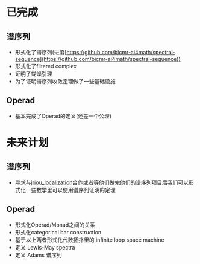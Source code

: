 # 已完成
## 谱序列
* 形式化了谱序列(进度[https://github.com/bicmr-ai4math/spectral-sequence](https://github.com/bicmr-ai4math/spectral-sequence))
* 形式化了filtered complex
* 证明了蝴蝶引理
* 为了证明谱序列收敛定理做了一些基础设施
## Operad
* 基本完成了Operad的定义(还差一个公理)

# 未来计划
## 谱序列
* 寻求与[jriou_localization](https://github.com/leanprover-community/mathlib4/blob/jriou_localization/Mathlib/Algebra/Homology/SpectralSequence/Basic.lean)合作或者等他们做完他们的谱序列项目后我们可以形式化一些数学里可以使用谱序列证明的定理
## Operad
* 形式化Operad/Monad之间的关系
* 形式化categorical bar construction
* 基于以上两者形式化代数拓扑里的 infinite loop space machine
* 定义 Lewis-May spectra
* 定义 Adams 谱序列